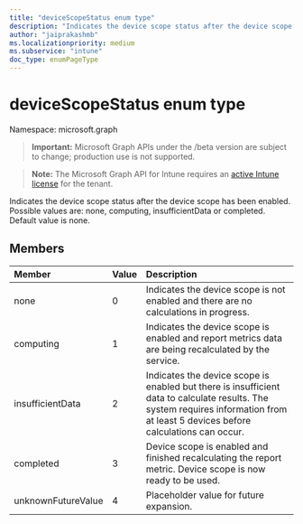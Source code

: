 ```yaml
---
title: "deviceScopeStatus enum type"
description: "Indicates the device scope status after the device scope has been enabled. Possible values are: none, computing, insufficientData or completed. Default value is none."
author: "jaiprakashmb"
ms.localizationpriority: medium
ms.subservice: "intune"
doc_type: enumPageType
---
```


# deviceScopeStatus enum type

Namespace: microsoft.graph

> **Important:** Microsoft Graph APIs under the /beta version are subject to change; production use is not supported.

> **Note:** The Microsoft Graph API for Intune requires an [active Intune license](https://go.microsoft.com/fwlink/?linkid=839381) for the tenant.

Indicates the device scope status after the device scope has been enabled. Possible values are: none, computing, insufficientData or completed. Default value is none.

## Members
|Member|Value|Description|
|:---|:---|:---|
|none|0|Indicates the device scope is not enabled and there are no calculations in progress.|
|computing|1|Indicates the device scope is enabled and report metrics data are being recalculated by the service.|
|insufficientData|2|Indicates the device scope is enabled but there is insufficient data to calculate results. The system requires information from at least 5 devices before calculations can occur.|
|completed|3|Device scope is enabled and finished recalculating the report metric. Device scope is now ready to be used.|
|unknownFutureValue|4|Placeholder value for future expansion.|
